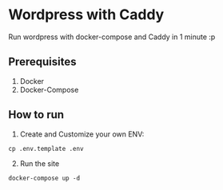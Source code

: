 # Wordpress with Caddy
Run wordpress with docker-compose and Caddy in 1 minute :p
## Prerequisites
1. Docker
2. Docker-Compose
## How to run
1. Create and Customize your own ENV:
```
cp .env.template .env
```
2. Run the site
```
docker-compose up -d
```
